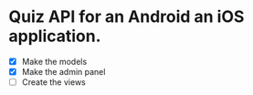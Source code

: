 
# Quiz API for an Android an iOS application.

- [x] Make the models
- [x] Make the admin panel
- [ ] Create the views